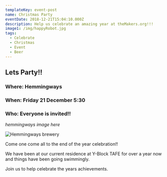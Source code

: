 ```yaml
---
templateKey: event-post
name: Christmas Party
eventDate: 2018-12-21T15:04:10.000Z
description: Help us celebrate an amazing year at theMakers.org!!!
image1: /img/happyRobot.jpg
tags:
  - Celebrate
  - Christmas
  - Event
  - Beer
---
```

## Lets Party!!

### Where: Hemmingways

### When: Friday 21 December 5:30

### Who: Everyone is invited!!

_hemmingways image here_

![Hemmingways brewery](/img/hemmingways.jpg "Hemmingways Brewery")

Come one come all to the end of the year celebration!!

We have been at our current residence at Y-Block TAFE for over a year now and things have been going swimmingly.

Join us to help celebrate the years achievements.
